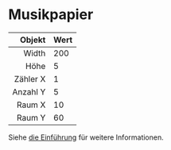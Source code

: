 # Musikpapier

|   Objekt | Wert |
| --------:|:---- |
|    Width | 200  |
|     Höhe | 5    |
| Zähler X | 1    |
| Anzahl Y | 5    |
|   Raum X | 10   |
|   Raum Y | 60   |

Siehe [die Einführung](intro) für weitere Informationen.
